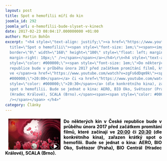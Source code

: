 ```yaml
---
layout: post
title: Spot o hemofilii míří do kin
joomla_id: 292
joomla_url: o-hemofilii-bude-slyset-v-kinech
date: 2017-02-23 08:04:17.000000000 +01:00
author: Martin Bohůn
excerpt: "<h4 style=\"text-align: justify;\"><a href=\"https://www.youtube.com/watch?v=zgFs6dDqm9k\"
  title=\"Spot o hemofilii\"><span style=\"font-size: 1em;\"><span><img src=\"images/uvodnik-clanku-foto/spot_o_hemofilii.jpg\"
  border=\"0\" width=\"168\" height=\"100\" style=\"float: left; margin-left: 10px;
  margin-right: 10px;\" /></span></span></a></h4>\r\n<h4 style=\"text-align: justify;\"><span
  style=\"color: #000000;\"><span style=\"font-size: 1em;\">Do některých kin v České
  republice bude v průběhu února 2017 před začátkem promítání filmů, které začínají
  ve </span><a href=\"https://www.youtube.com/watch?v=zgFs6dDqm9k\"><span style=\"color:
  #000000;\">20:00</span></a> či <a href=\"https://www.youtube.com/watch?v=zgFs6dDqm9k\"><span
  style=\"color: #000000;\">20:30</span></a> (dle konkrétního kina), zařazen krátký
  spot o hemofilii. Bude se jednat o kina: AERO, BIO Oko, Světozor (Praha), BIO Centrál
  (Hradec Králové), SCALA (Brno).</span><span><span style=\"color: #000000;\"><br
  /></span></span> </h4>"
category: Články
---
```

<h4 style="text-align: justify;"><a href="https://www.youtube.com/watch?v=zgFs6dDqm9k" title="Spot o hemofilii"><span style="font-size: 1em;"><span><img src="images/uvodnik-clanku-foto/spot_o_hemofilii.jpg" border="0" width="168" height="100" style="float: left; margin-left: 10px; margin-right: 10px;" /></span></span></a></h4>

<h4 style="text-align: justify;"><span style="color: #000000;"><span style="font-size: 1em;">Do některých kin v České republice bude v průběhu února 2017 před začátkem promítání filmů, které začínají ve </span><a href="https://www.youtube.com/watch?v=zgFs6dDqm9k"><span style="color: #000000;">20:00</span></a> či <a href="https://www.youtube.com/watch?v=zgFs6dDqm9k"><span style="color: #000000;">20:30</span></a> (dle konkrétního kina), zařazen krátký spot o hemofilii. Bude se jednat o kina: AERO, BIO Oko, Světozor (Praha), BIO Centrál (Hradec Králové), SCALA (Brno).</span><span><span style="color: #000000;"><br /></span></span> </h4>
